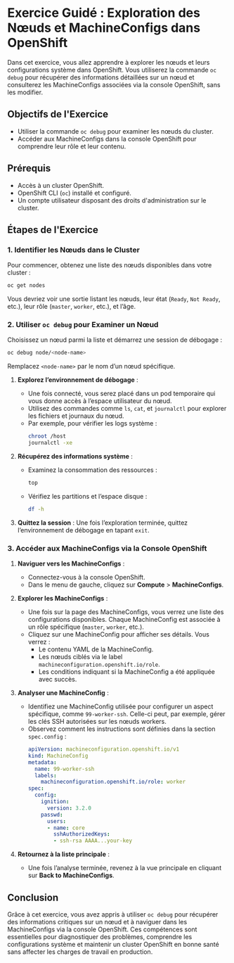 # Exercice Guidé : Exploration des Nœuds et MachineConfigs dans OpenShift

Dans cet exercice, vous allez apprendre à explorer les nœuds et leurs configurations système dans OpenShift. Vous utiliserez la commande `oc debug` pour récupérer des informations détaillées sur un nœud et consulterez les MachineConfigs associées via la console OpenShift, sans les modifier.

## Objectifs de l'Exercice

- Utiliser la commande `oc debug` pour examiner les nœuds du cluster.
- Accéder aux MachineConfigs dans la console OpenShift pour comprendre leur rôle et leur contenu.

## Prérequis

- Accès à un cluster OpenShift.
- OpenShift CLI (`oc`) installé et configuré.
- Un compte utilisateur disposant des droits d'administration sur le cluster.


## Étapes de l'Exercice

### 1. Identifier les Nœuds dans le Cluster

Pour commencer, obtenez une liste des nœuds disponibles dans votre cluster :

```bash
oc get nodes
```

Vous devriez voir une sortie listant les nœuds, leur état (`Ready`, `Not Ready`, etc.), leur rôle (`master`, `worker`, etc.), et l’âge.

### 2. Utiliser `oc debug` pour Examiner un Nœud

Choisissez un nœud parmi la liste et démarrez une session de débogage :

```bash
oc debug node/<node-name>
```

Remplacez `<node-name>` par le nom d’un nœud spécifique.

1. **Explorez l’environnement de débogage** :
   - Une fois connecté, vous serez placé dans un pod temporaire qui vous donne accès à l’espace utilisateur du nœud.
   - Utilisez des commandes comme `ls`, `cat`, et `journalctl` pour explorer les fichiers et journaux du nœud.
   - Par exemple, pour vérifier les logs système :
     ```bash
     chroot /host
     journalctl -xe
     ```

2. **Récupérez des informations système** :
   - Examinez la consommation des ressources :
     ```bash
     top
     ```
   - Vérifiez les partitions et l’espace disque :
     ```bash
     df -h
     ```

3. **Quittez la session** :
   Une fois l’exploration terminée, quittez l’environnement de débogage en tapant `exit`.


### 3. Accéder aux MachineConfigs via la Console OpenShift

1. **Naviguer vers les MachineConfigs** :
   - Connectez-vous à la console OpenShift.
   - Dans le menu de gauche, cliquez sur **Compute** > **MachineConfigs**.

2. **Explorer les MachineConfigs** :
   - Une fois sur la page des MachineConfigs, vous verrez une liste des configurations disponibles. Chaque MachineConfig est associée à un rôle spécifique (`master`, `worker`, etc.).
   - Cliquez sur une MachineConfig pour afficher ses détails. Vous verrez :
     - Le contenu YAML de la MachineConfig.
     - Les nœuds ciblés via le label `machineconfiguration.openshift.io/role`.
     - Les conditions indiquant si la MachineConfig a été appliquée avec succès.

3. **Analyser une MachineConfig** :
   - Identifiez une MachineConfig utilisée pour configurer un aspect spécifique, comme `99-worker-ssh`. Celle-ci peut, par exemple, gérer les clés SSH autorisées sur les nœuds workers.
   - Observez comment les instructions sont définies dans la section `spec.config` :
     ```yaml
     apiVersion: machineconfiguration.openshift.io/v1
     kind: MachineConfig
     metadata:
       name: 99-worker-ssh
       labels:
         machineconfiguration.openshift.io/role: worker
     spec:
       config:
         ignition:
           version: 3.2.0
         passwd:
           users:
           - name: core
             sshAuthorizedKeys:
             - ssh-rsa AAAA...your-key
     ```

4. **Retournez à la liste principale** :
   - Une fois l’analyse terminée, revenez à la vue principale en cliquant sur **Back to MachineConfigs**.


## Conclusion

Grâce à cet exercice, vous avez appris à utiliser `oc debug` pour récupérer des informations critiques sur un nœud et à naviguer dans les MachineConfigs via la console OpenShift. Ces compétences sont essentielles pour diagnostiquer des problèmes, comprendre les configurations système et maintenir un cluster OpenShift en bonne santé sans affecter les charges de travail en production.